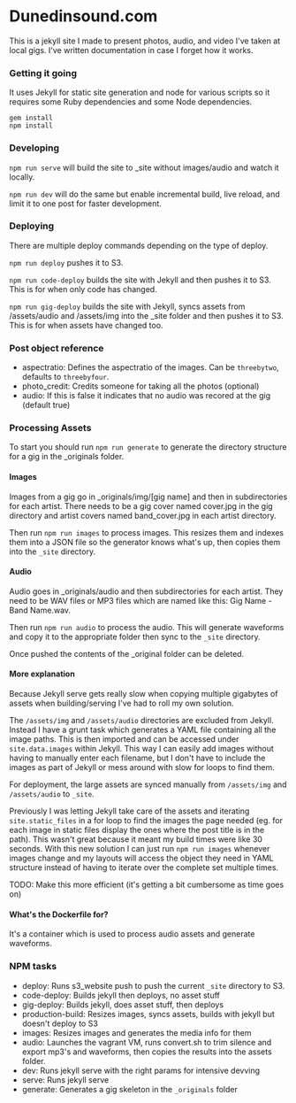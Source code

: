 # Dunedinsound.com

This is a jekyll site I made to present photos, audio, and video I've taken at local gigs. I've written documentation in case I forget how it works.

### Getting it going

It uses Jekyll for static site generation and node for various scripts so it requires some Ruby dependencies and some Node dependencies.

```
gem install
npm install
```

### Developing

```npm run serve``` will build the site to _site without images/audio and watch it locally.

```npm run dev``` will do the same but enable incremental build, live reload, and limit it to one post for faster development.

### Deploying

There are multiple deploy commands depending on the type of deploy.

```npm run deploy``` pushes it to S3.

```npm run code-deploy``` builds the site with Jekyll and then pushes it to S3. This is for when only code has changed.

```npm run gig-deploy``` builds the site with Jekyll, syncs assets from /assets/audio and /assets/img into the _site folder and then pushes it to S3. This is for when assets have changed too.

### Post object reference

* aspectratio: Defines the aspectratio of the images. Can be `threebytwo`, defaults to `threebyfour`.
* photo_credit: Credits someone for taking all the photos (optional)
* audio: If this is false it indicates that no audio was recored at the gig (default true)

### Processing Assets

To start you should run `npm run generate` to generate the directory structure for a gig in the _originals folder.

#### Images
Images from a gig go in _originals/img/[gig name] and then in subdirectories for each artist. There needs to be a gig cover named cover.jpg in the gig directory and artist covers named band_cover.jpg in each artist directory.

Then run `npm run images` to process images. This resizes them and indexes them into a JSON file so the generator knows what's up, then copies them into the `_site` directory.

#### Audio

Audio goes in _originals/audio and then subdirectories for each artist. They need to be WAV files or MP3 files which are named like this: Gig Name - Band Name.wav.

Then run `npm run audio` to process the audio. This will generate waveforms and copy it to the appropriate folder then sync to the `_site` directory.

Once pushed the contents of the _original folder can be deleted.

#### More explanation

Because Jekyll serve gets really slow when copying multiple gigabytes of assets when building/serving I've had to roll my own solution.

The `/assets/img` and `/assets/audio` directories are excluded from Jekyll. Instead I have a grunt task which generates a YAML file containing all the image paths. This is then imported and can be accessed under `site.data.images` within Jekyll. This way I can easily add images without having to manually enter each filename, but I don't have to include the images as part of Jekyll or mess around with slow for loops to find them.

For deployment, the large assets are synced manually from `/assets/img` and `/assets/audio` to `_site`.

Previously I was letting Jekyll take care of the assets and iterating `site.static_files` in a for loop to find the images the page needed (eg. for each image in static files display the ones where the post title is in the path). This wasn't great because it meant my build times were like 30 seconds. With this new solution I can just run `npm run images` whenever images change and my layouts will access the object they need in YAML structure instead of having to iterate over the complete set multiple times.

TODO: Make this more efficient (it's getting a bit cumbersome as time goes on)

#### What's the Dockerfile for?

It's a container which is used to process audio assets and generate waveforms.

### NPM tasks

* deploy: Runs s3_website push to push the current `_site` directory to S3.
* code-deploy: Builds jekyll then deploys, no asset stuff
* gig-deploy: Builds jekyll, does asset stuff, then deploys
* production-build: Resizes images, syncs assets, builds with jekyll but doesn't deploy to S3
* images: Resizes images and generates the media info for them
* audio: Launches the vagrant VM, runs convert.sh to trim silence and export mp3's and waveforms, then copies the results into the assets folder.
* dev: Runs jekyll serve with the right params for intensive devving
* serve: Runs jekyll serve
* generate: Generates a gig skeleton in the `_originals` folder